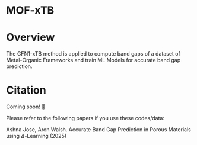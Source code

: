 # MOF-xTB

# Overview

 The GFN1-xTB method is applied to compute band gaps of a dataset of Metal-Organic Frameworks and train ML Models for accurate band gap prediction.

 # Citation

Coming soon! :rocket:

Please refer to the following papers if you use these codes/data:

Ashna Jose, Aron Walsh. Accurate Band Gap Prediction in Porous Materials using $\Delta$-Learning (2025)
